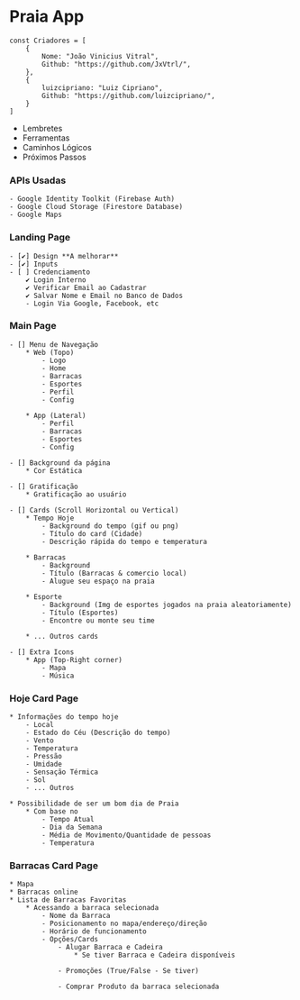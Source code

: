 # Praia App

```
const Criadores = [
    {
        Nome: "João Vinicius Vitral",
        Github: "https://github.com/JxVtrl/",
    },
    {
        luizcipriano: "Luiz Cipriano",
        Github: "https://github.com/luizcipriano/",
    }
]
```

*   Lembretes
*   Ferramentas
*   Caminhos Lógicos
*   Próximos Passos

### APIs Usadas
    - Google Identity Toolkit (Firebase Auth)
    - Google Cloud Storage (Firestore Database)
    - Google Maps


### Landing Page
    - [✔] Design **A melhorar**
    - [✔] Inputs
    - [ ] Credenciamento
        ✔ Login Interno
        ✔ Verificar Email ao Cadastrar
        ✔ Salvar Nome e Email no Banco de Dados
        - Login Via Google, Facebook, etc


### Main Page
    - [] Menu de Navegação
        * Web (Topo)
            - Logo
            - Home
            - Barracas
            - Esportes
            - Perfil
            - Config

        * App (Lateral)
            - Perfil
            - Barracas
            - Esportes
            - Config

    - [] Background da página
        * Cor Estática

    - [] Gratificação
        * Gratificação ao usuário

    - [] Cards (Scroll Horizontal ou Vertical)
        * Tempo Hoje
            - Background do tempo (gif ou png)
            - Título do card (Cidade)
            - Descrição rápida do tempo e temperatura

        * Barracas
            - Background
            - Título (Barracas & comercio local)
            - Alugue seu espaço na praia

        * Esporte
            - Background (Img de esportes jogados na praia aleatoriamente)
            - Título (Esportes)
            - Encontre ou monte seu time

        * ... Outros cards

    - [] Extra Icons
        * App (Top-Right corner)
            - Mapa
            - Música

### Hoje Card Page
    * Informações do tempo hoje
        - Local
        - Estado do Céu (Descrição do tempo)
        - Vento
        - Temperatura
        - Pressão
        - Umidade
        - Sensação Térmica
        - Sol
        - ... Outros
    
    * Possibilidade de ser um bom dia de Praia
        * Com base no
            - Tempo Atual
            - Dia da Semana
            - Média de Movimento/Quantidade de pessoas
            - Temperatura

### Barracas Card Page
    * Mapa 
    * Barracas online
    * Lista de Barracas Favoritas
        * Acessando a barraca selecionada
            - Nome da Barraca
            - Posicionamento no mapa/endereço/direção
            - Horário de funcionamento
            - Opções/Cards
                - Alugar Barraca e Cadeira
                    * Se tiver Barraca e Cadeira disponíveis

                - Promoções (True/False - Se tiver)

                - Comprar Produto da barraca selecionada

